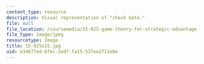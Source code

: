 ```yaml
---
content_type: resource
description: Visual representation of "check mate."
file: null
file_location: /coursemedia/15-025-game-theory-for-strategic-advantage-spring-2015/e34677edbfec2edffa15537ee2711e0e_15-025s15.jpg
file_type: image/jpeg
resourcetype: Image
title: 15-025s15.jpg
uid: e34677ed-bfec-2edf-fa15-537ee2711e0e
---
```

